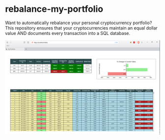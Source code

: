 # rebalance-my-portfolio
Want to automatically rebalance your personal cryptocurrency portfolio?  This
repository ensures that your cryptocurrencies maintain an equal dollar value
AND documents every transaction into a SQL database.

![Current website design](/images/2018.11.07.jpg)
